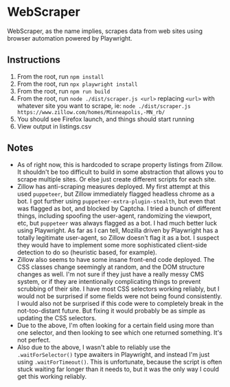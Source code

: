# WebScraper

WebScraper, as the name implies, scrapes data from web sites using browser automation powered by Playwright.

## Instructions

1. From the root, run `npm install`
2. From the root, run `npx playwright install`
3. From the root, run `npm run build`
4. From the root, run `node ./dist/scraper.js <url>` replacing `<url>` with whatever site you want to scrape, ie: `node ./dist/scraper.js https://www.zillow.com/homes/Minneapolis,-MN_rb/`
5. You should see Firefox launch, and things should start running
6. View output in listings.csv

## Notes

- As of right now, this is hardcoded to scrape property listings from Zillow. It shouldn't be too difficult to build in some abstraction that allows you to scrape multiple sites. Or else just create different scripts for each site.
- Zillow has anti-scraping measures deployed. My first attempt at this used `puppeteer`, but Zillow immediately flagged headless chrome as a bot. I got further using `puppeteer-extra-plugin-stealth`, but even that was flagged as bot, and blocked by Captcha. I tried a bunch of different things, including spoofing the user-agent, randomizing the viewport, etc, but `puppeteer` was always flagged as a bot. I had much better luck using Playwright. As far as I can tell, Mozilla driven by Playwright has a totally legitimate user-agent, so Zillow doesn't flag it as a bot. I suspect they would have to implement some more sophisticated client-side detection to do so (heuristic based, for example).
- Zillow also seems to have some insane front-end code deployed. The CSS classes change seemingly at random, and the DOM structure changes as well. I'm not sure if they just have a really messy CMS system, or if they are intentionally complicating things to prevent scrubbing of their site. I have most CSS selectors working reliably, but I would not be surprised if some fields were not being found consistently. I would also not be surprised if this code were to completely break in the not-too-distant future. But fixing it would probably be as simple as updating the CSS selectors.
- Due to the above, I'm often looking for a certain field using more than one selector, and then looking to see which one returned something. It's not perfect.
- Also due to the above, I wasn't able to reliably use the `.waitForSelector()` type awaiters in Playwright, and instead I'm just using `.waitForTimeout()`. This is unfortunate, because the script is often stuck waiting far longer than it needs to, but it was the only way I could get this working reliably.